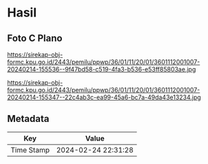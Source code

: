 # Hasil

## Foto C Plano

https://sirekap-obj-formc.kpu.go.id/2443/pemilu/ppwp/36/01/11/20/01/3601112001007-20240214-155536--9f47bd58-c519-4fa3-b536-e53ff85803ae.jpg

https://sirekap-obj-formc.kpu.go.id/2443/pemilu/ppwp/36/01/11/20/01/3601112001007-20240214-155347--22c4ab3c-ea99-45a6-bc7a-49da43e13234.jpg


## Metadata

| Key        | Value               |
| ---------- | ------------------- |
| Time Stamp | 2024-02-24 22:31:28 |



